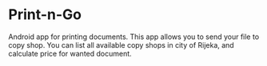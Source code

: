 # Print-n-Go
Android app for printing documents.
This app allows you to send your file to copy shop. You can list all available copy shops in city of Rijeka, and calculate price for 
wanted document. 

